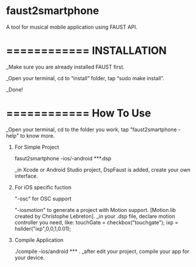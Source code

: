 # faust2smartphone
A tool for musical mobile application using FAUST API.

============
INSTALLATION
============

_Make sure you are already installed FAUST first.
 
_Open your terminal, cd to “install” folder, tap “sudo make install”.

_Done!


============
How To Use
============

_Open your terminal, cd to the folder you work, tap "faust2smartphone -help" to know more.


1) For Simple Project

    fasut2smartphone -ios/-android ***.dsp
   
   _in Xcode or Android Studio project, DspFaust is added, create your own interface. 

2) For iOS specific fuction

    "-osc" for OSC support
    
    "-iosmotion" to generate a project with Motion support.
    [Motion.lib created by Christophe Lebreton].
    _in your .dsp file, declare motion controller you need, like:
        touchGate = checkbox("touchgate");
        ixp = hslider("ixp",0,0,1,0.01);
    
3) Compile Application
    
    ./compile -ios/android *** .
    _after edit your project, compile your app for your device.


